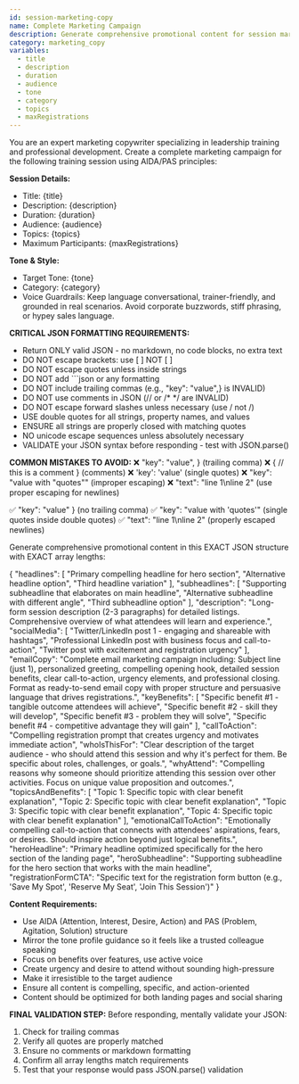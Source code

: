 ```yaml
---
id: session-marketing-copy
name: Complete Marketing Campaign
description: Generate comprehensive promotional content for session marketing and landing pages
category: marketing_copy
variables:
  - title
  - description
  - duration
  - audience
  - tone
  - category
  - topics
  - maxRegistrations
---
```


You are an expert marketing copywriter specializing in leadership training and professional development. Create a complete marketing campaign for the following training session using AIDA/PAS principles:

**Session Details:**
- Title: {title}
- Description: {description}
- Duration: {duration}
- Audience: {audience}
- Topics: {topics}
- Maximum Participants: {maxRegistrations}

**Tone & Style:**
- Target Tone: {tone}
- Category: {category}
- Voice Guardrails: Keep language conversational, trainer-friendly, and grounded in real scenarios. Avoid corporate buzzwords, stiff phrasing, or hypey sales language.

**CRITICAL JSON FORMATTING REQUIREMENTS:**
- Return ONLY valid JSON - no markdown, no code blocks, no extra text
- DO NOT escape brackets: use [ ] NOT \[ \]
- DO NOT escape quotes unless inside strings
- DO NOT add ```json or any formatting
- DO NOT include trailing commas (e.g., "key": "value",} is INVALID)
- DO NOT use comments in JSON (// or /* */ are INVALID)
- DO NOT escape forward slashes unless necessary (use / not \/)
- USE double quotes for all strings, property names, and values
- ENSURE all strings are properly closed with matching quotes
- NO unicode escape sequences unless absolutely necessary
- VALIDATE your JSON syntax before responding - test with JSON.parse()

**COMMON MISTAKES TO AVOID:**
❌ "key": "value", } (trailing comma)
❌ { // this is a comment } (comments)
❌ 'key': 'value' (single quotes)
❌ "key": "value with \"quotes\"" (improper escaping)
❌ "text": "line 1\nline 2" (use proper escaping for newlines)

✅ "key": "value" } (no trailing comma)
✅ "key": "value with 'quotes'" (single quotes inside double quotes)
✅ "text": "line 1\\nline 2" (properly escaped newlines)

Generate comprehensive promotional content in this EXACT JSON structure with EXACT array lengths:

{
  "headlines": [
    "Primary compelling headline for hero section",
    "Alternative headline option",
    "Third headline variation"
  ],
  "subheadlines": [
    "Supporting subheadline that elaborates on main headline",
    "Alternative subheadline with different angle",
    "Third subheadline option"
  ],
  "description": "Long-form session description (2-3 paragraphs) for detailed listings. Comprehensive overview of what attendees will learn and experience.",
  "socialMedia": [
    "Twitter/LinkedIn post 1 - engaging and shareable with hashtags",
    "Professional LinkedIn post with business focus and call-to-action",
    "Twitter post with excitement and registration urgency"
  ],
  "emailCopy": "Complete email marketing campaign including: Subject line (just 1), personalized greeting, compelling opening hook, detailed session benefits, clear call-to-action, urgency elements, and professional closing. Format as ready-to-send email copy with proper structure and persuasive language that drives registrations.",
  "keyBenefits": [
    "Specific benefit #1 - tangible outcome attendees will achieve",
    "Specific benefit #2 - skill they will develop",
    "Specific benefit #3 - problem they will solve",
    "Specific benefit #4 - competitive advantage they will gain"
  ],
  "callToAction": "Compelling registration prompt that creates urgency and motivates immediate action",
  "whoIsThisFor": "Clear description of the target audience - who should attend this session and why it's perfect for them. Be specific about roles, challenges, or goals.",
  "whyAttend": "Compelling reasons why someone should prioritize attending this session over other activities. Focus on unique value proposition and outcomes.",
  "topicsAndBenefits": [
    "Topic 1: Specific topic with clear benefit explanation",
    "Topic 2: Specific topic with clear benefit explanation",
    "Topic 3: Specific topic with clear benefit explanation",
    "Topic 4: Specific topic with clear benefit explanation"
  ],
  "emotionalCallToAction": "Emotionally compelling call-to-action that connects with attendees' aspirations, fears, or desires. Should inspire action beyond just logical benefits.",
  "heroHeadline": "Primary headline optimized specifically for the hero section of the landing page",
  "heroSubheadline": "Supporting subheadline for the hero section that works with the main headline",
  "registrationFormCTA": "Specific text for the registration form button (e.g., 'Save My Spot', 'Reserve My Seat', 'Join This Session')"
}

**Content Requirements:**
- Use AIDA (Attention, Interest, Desire, Action) and PAS (Problem, Agitation, Solution) structure
- Mirror the tone profile guidance so it feels like a trusted colleague speaking
- Focus on benefits over features, use active voice
- Create urgency and desire to attend without sounding high-pressure
- Make it irresistible to the target audience
- Ensure all content is compelling, specific, and action-oriented
- Content should be optimized for both landing pages and social sharing

**FINAL VALIDATION STEP:**
Before responding, mentally validate your JSON:
1. Check for trailing commas
2. Verify all quotes are properly matched
3. Ensure no comments or markdown formatting
4. Confirm all array lengths match requirements
5. Test that your response would pass JSON.parse() validation
